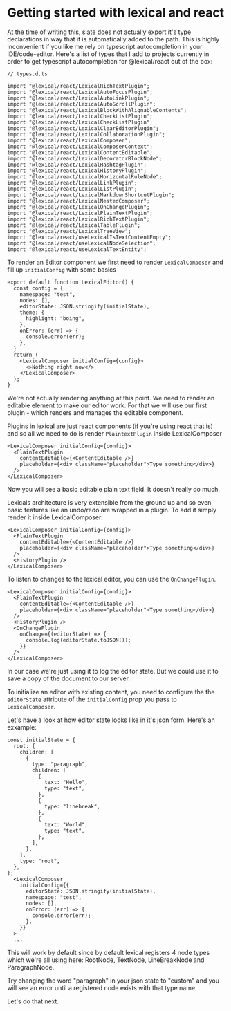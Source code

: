 # Getting started with lexical and react

At the time of writing this, slate does not actually export it's type declarations in way that it is automatically added to the path. This is highly inconvenient if you like me rely on typescript autocompletion in your IDE/code-editor. Here's a list of types that I add to projects currently in order to get typescript autocompletion for @lexical/react out of the box:

```tsx
// types.d.ts

import "@lexical/react/LexicalRichTextPlugin";
import "@lexical/react/LexicalAutoFocusPlugin";
import "@lexical/react/LexicalAutoLinkPlugin";
import "@lexical/react/LexicalAutoScrollPlugin";
import "@lexical/react/LexicalBlockWithAlignableContents";
import "@lexical/react/LexicalCheckListPlugin";
import "@lexical/react/LexicalCheckListPlugin";
import "@lexical/react/LexicalClearEditorPlugin";
import "@lexical/react/LexicalCollaborationPlugin";
import "@lexical/react/LexicalComposer";
import "@lexical/react/LexicalComposerContext";
import "@lexical/react/LexicalContentEditable";
import "@lexical/react/LexicalDecoratorBlockNode";
import "@lexical/react/LexicalHashtagPlugin";
import "@lexical/react/LexicalHistoryPlugin";
import "@lexical/react/LexicalHorizontalRuleNode";
import "@lexical/react/LexicalLinkPlugin";
import "@lexical/react/LexicalListPlugin";
import "@lexical/react/LexicalMarkdownShortcutPlugin";
import "@lexical/react/LexicalNestedComposer";
import "@lexical/react/LexicalOnChangePlugin";
import "@lexical/react/LexicalPlainTextPlugin";
import "@lexical/react/LexicalRichTextPlugin";
import "@lexical/react/LexicalTablePlugin";
import "@lexical/react/LexicalTreeView";
import "@lexical/react/useLexicalIsTextContentEmpty";
import "@lexical/react/useLexicalNodeSelection";
import "@lexical/react/useLexicalTextEntity";
```

To render an Editor component we first need to render `LexicalComposer` and fill up `initialConfig` with some basics

```tsx
export default function LexicalEditor() {
  const config = {
    namespace: "test",
    nodes: [],
    editorState: JSON.stringify(initialState),
    theme: {
      highlight: "boing",
    },
    onError: (err) => {
      console.error(err);
    },
  }
  return (
    <LexicalComposer initialConfig={config}>
      <>Nothing right now</>
    </LexicalComposer>
  );
}
```

We're not actually rendering anything at this point. We need to render an editable element to make our editor work. For that we will use our first plugin - which renders and manages the editable component.

Plugins in lexical are just react components (if you're using react that is) and so all we need to do is render `PlaintextPlugin` inside LexicalComposer

```tsx
<LexicalComposer initialConfig={config}>
  <PlainTextPlugin
    contentEditable={<ContentEditable />}
    placeholder={<div className="placeholder">Type something</div>}
  />
</LexicalComposer>
```

Now you will see a basic editable plain text field. It doesn't really do much.

Lexicals architecture is very extensible from the ground up and so even basic features like an undo/redo are wrapped in a plugin. To add it simply render it inside LexicalComposer:

```tsx
<LexicalComposer initialConfig={config}>
  <PlainTextPlugin
    contentEditable={<ContentEditable />}
    placeholder={<div className="placeholder">Type something</div>}
  />
  <HistoryPlugin />
</LexicalComposer>
```

To listen to changes to the lexical editor, you can use the `OnChangePlugin`.

```tsx
<LexicalComposer initialConfig={config}>
  <PlainTextPlugin
    contentEditable={<ContentEditable />}
    placeholder={<div className="placeholder">Type something</div>}
  />
  <HistoryPlugin />
  <OnChangePlugin
    onChange={(editorState) => {
      console.log(editorState.toJSON());
    }}
  />
</LexicalComposer>
```

In our case we're just using it to log the editor state. But we could use it to save a copy of the document to our server.

To initialize an editor with existing content, you need to configure the the `editorState` attribute of the `initialConfig` prop you pass to `LexicalComposer`.

Let's have a look at how editor state looks like in it's json form. Here's an exxample:

```tsx
const initialState = {
  root: {
    children: [
      {
        type: "paragraph",
        children: [
          {
            text: "Hello",
            type: "text",
          },
          {
            type: "linebreak",
          },
          {
            text: "World",
            type: "text",
          },
        ],
      },
    ],
    type: "root",
  },
};
  <LexicalComposer
    initialConfig={{
      editorState: JSON.stringify(initialState),
      namespace: "test",
      nodes: [],
      onError: (err) => {
        console.error(err);
      },
    }}
  >
  ...
```

This will work by default since by default lexical registers 4 node types which we're all using here: RootNode, TextNode, LineBreakNode and ParagraphNode.

Try changing the word "paragraph" in your json state to "custom" and you will see an error until a registered node exists with that type name.

Let's do that next. 